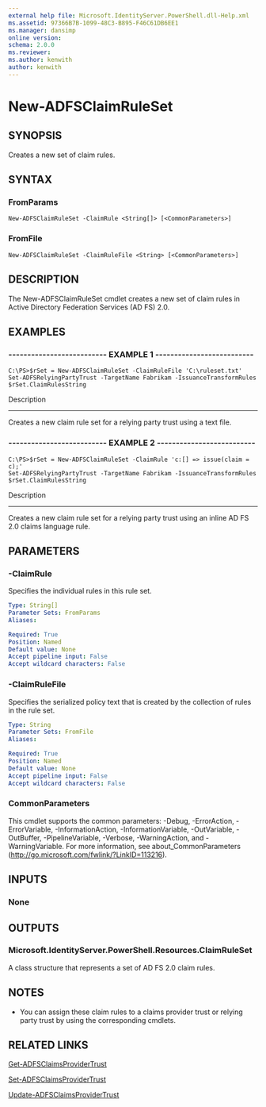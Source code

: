 ```yaml
---
external help file: Microsoft.IdentityServer.PowerShell.dll-Help.xml
ms.assetid: 97366B7B-1099-48C3-B895-F46C61DB6EE1
ms.manager: dansimp
online version: 
schema: 2.0.0
ms.reviewer:
ms.author: kenwith
author: kenwith
---
```


# New-ADFSClaimRuleSet

## SYNOPSIS
Creates a new set of claim rules.

## SYNTAX

### FromParams
```
New-ADFSClaimRuleSet -ClaimRule <String[]> [<CommonParameters>]
```

### FromFile
```
New-ADFSClaimRuleSet -ClaimRuleFile <String> [<CommonParameters>]
```

## DESCRIPTION
The New-ADFSClaimRuleSet cmdlet creates a new set of claim rules in Active Directory Federation Services (AD FS) 2.0.

## EXAMPLES

### -------------------------- EXAMPLE 1 --------------------------
```
C:\PS>$rSet = New-ADFSClaimRuleSet -ClaimRuleFile 'C:\ruleset.txt'
Set-ADFSRelyingPartyTrust -TargetName Fabrikam -IssuanceTransformRules $rSet.ClaimRulesString
```

Description

-----------

Creates a new claim rule set for a relying party trust using a text file.

### -------------------------- EXAMPLE 2 --------------------------
```
C:\PS>$rSet = New-ADFSClaimRuleSet -ClaimRule 'c:[] => issue(claim = c);'
Set-ADFSRelyingPartyTrust -TargetName Fabrikam -IssuanceTransformRules $rSet.ClaimRulesString
```

Description

-----------

Creates a new claim rule set for a relying party trust using an inline AD FS 2.0 claims language rule.

## PARAMETERS

### -ClaimRule
Specifies the individual rules in this rule set.

```yaml
Type: String[]
Parameter Sets: FromParams
Aliases: 

Required: True
Position: Named
Default value: None
Accept pipeline input: False
Accept wildcard characters: False
```

### -ClaimRuleFile
Specifies the serialized policy text that is created by the collection of rules in the rule set.

```yaml
Type: String
Parameter Sets: FromFile
Aliases: 

Required: True
Position: Named
Default value: None
Accept pipeline input: False
Accept wildcard characters: False
```

### CommonParameters
This cmdlet supports the common parameters: -Debug, -ErrorAction, -ErrorVariable, -InformationAction, -InformationVariable, -OutVariable, -OutBuffer, -PipelineVariable, -Verbose, -WarningAction, and -WarningVariable. For more information, see about_CommonParameters (http://go.microsoft.com/fwlink/?LinkID=113216).

## INPUTS

### None

## OUTPUTS

### Microsoft.IdentityServer.PowerShell.Resources.ClaimRuleSet
A class structure that represents a set of AD FS 2.0 claim rules.

## NOTES
* You can assign these claim rules to a claims provider trust or relying party trust by using the corresponding cmdlets.

## RELATED LINKS

[Get-ADFSClaimsProviderTrust](./Get-ADFSClaimsProviderTrust.md)

[Set-ADFSClaimsProviderTrust](./Set-ADFSClaimsProviderTrust.md)

[Update-ADFSClaimsProviderTrust](./Update-ADFSClaimsProviderTrust.md)

